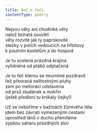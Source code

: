 ```yaml
---
title: Řeč o řeči
contentType: poetry
---
```


<section>

Nejsou věty ani chudinké věty  
natož bohatá souvětí  
věty rozvité jak ty paprskovité  
stezky v polích vedoucích na hřbitovy  
k poutním kostelům a do hospod

Je tu scelená prázdná krajina  
vylidněná od ptáků odptačená

Je tu řeč kterou se neumíme pozdravit  
řeč přeoraná nelítostnými pluhy  
zem po melioraci odstavená  
od prsů studánek a mokřin  
(ještě předloni tu kníkaly čejky!)

Už se neboříme v bažinách žíznivého léta  
jdem bez závrati vymezenými cestami  
uprostřed lánů v duchu přemíláme  
sypkou saharu prázdných slov

</section>
